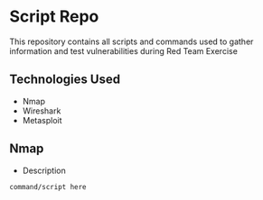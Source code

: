 # Script Repo
This repository contains all scripts and commands used to  gather information and test vulnerabilities during Red Team Exercise

## Technologies Used
* Nmap
* Wireshark
* Metasploit

## Nmap
* Description
```{bash}
command/script here
```
